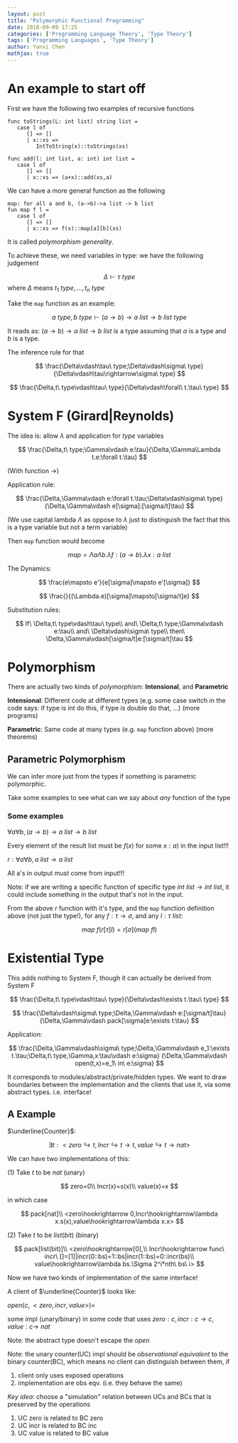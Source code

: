 ```yaml
---
layout: post
title: "Polymorphic Functional Programming"
date: 2018-09-09 17:25
categories: ['Programming Language Theory', 'Type Theory'] 
tags: ['Programming Languages', 'Type Theory']
author: Yanxi Chen
mathjax: true
---
```



# An example to start off

First we have the following two examples of recursive functions

```
func toStrings(L: int list) string list = 
   case l of
      [] => []
      | x::xs =>
         IntToString(x)::toStrings(xs)
```

```
func add(l: int list, a: int) int list = 
   case l of
      [] => []
      | x::xs => (a+x)::add(xs,a)
```

We can have a more general function as the following

```
map: for all a and b, (a->b)->a list -> b list
fun map f l = 
   case l of
      [] => []
      | x::xs => f(x)::map[a][b](xs)
```

It is called _polymorphism generality_.

To achieve these, we need variables in type: we have the following judgement

$$
\Delta\vdash\tau\ type
$$
where $\Delta$ means $t_1\ type,...,t_n\ type$

Take the `map` function as an example:

$$
a\ type,b\ type\vdash(a\rightarrow b)\rightarrow a\ list\rightarrow b\ list\ type
$$

It reads as: $(a\rightarrow b)\rightarrow a\ list\rightarrow b\ list$ is a type
assuming that $a$ is a type and $b$ is a type.

The inference rule for that

$$
\frac{\Delta\vdash\tau\ type;\Delta\vdash\sigma\ type}{\Delta\vdash\tau\rightarrow\sigma\ type}
$$

$$
\frac{\Delta,t\ type\vdash\tau\ type}{\Delta\vdash\forall\ t.\tau\ type}
$$

<!--more-->

# System F (Girard|Reynolds)

The idea is: allow $\lambda$ and application for _type_ variables

$$
\frac{\Delta,t\ type;\Gamma\vdash e:\tau}{\Delta,\Gamma\Lambda t.e:\forall t.\tau}
$$

(With function $\rightarrow$)

Application rule:

$$
\frac{\Delta,\Gamma\vdash e:\forall t.\tau;\Delta\vdash\sigma\ type}{\Delta,\Gamma\vdash e[\sigma]:[\sigma/t]\tau}
$$

(We use capital lambda $\Lambda$ as oppose to $\lambda$ just to distinguish the fact
that this is a type variable but not a term variable)

Then `map` function would become

$$
map=\Lambda a\Lambda b.\lambda f:(a\rightarrow b).\lambda x:a\ list
$$

The Dynamics:

$$
\frac{e\mapsto e'}{e[\sigma]\mapsto e'[\sigma]}
$$

$$
\frac{}{(\Lambda.e)[\sigma]\mapsto[\sigma/t]e}
$$

Substitution rules:

$$
If\ \Delta,t\ type\vdash\tau\ type\\
and\ \Delta,t\ type;\Gamma\vdash e:\tau\\
and\ \Delta\vdash\sigma\ type\\
then\ \Delta,\Gamma\vdash[\sigma/t]e:[\sigma/t]\tau
$$

# Polymorphism

There are actually two kinds of _polymorphism_: __Intensional__, and __Parametric__

__Intensional__: Different code at different types (e.g. some case switch in the code says:
if type is int do this, if type is double do that, ...) (more programs)

__Parametric__: Same code at many types (e.g. `map` function above) (more theorems)

## Parametric Polymorphism

We can infer more just from the types if something is parametric polymorphic.

Take some examples to see what can we say about _any_ function of the type

### Some examples

$\forall a\forall b, (a\rightarrow b)\rightarrow a\ list \rightarrow b\ list$

Every element of the result list must be $f(x)$ for some $x:a$) in the input list!!!

$r:\forall a\forall b, a\ list\rightarrow a\ list$

All a's in output must come from input!!!

Note: if we are writing a specific function of specific type $int\ list\rightarrow int\ list$,
it could include something in the output that's not in the input.

From the above $r$ function with it's type, and the `map` function definition above (not just the type!),
for any $f:\tau\rightarrow\sigma$, and any $l:\tau\ list$:

$$
map\ f(r[\tau]l)=r[\sigma](map\ fl)
$$

# Existential Type

This adds nothing to System F, though it can actually be derived from System F

$$
\frac{\Delta,t\ type\vdash\tau\ type}{\Delta\vdash\exists t.\tau\ type}
$$

$$
\frac{\Delta\vdash\sigma\ type;\Delta,\Gamma\vdash e:[\sigma/t]\tau}
{\Delta,\Gamma\vdash pack[\sigma]e:\exists t:\tau}
$$

Application:

$$
\frac{\Delta,\Gamma\vdash\sigma\ type;\Delta,\Gamma\vdash e_1:\exists t.\tau;\Delta,t\ type,\Gamma,x:\tau\vdash e:\sigma}
{\Delta,\Gamma\vdash open(t,x)=e_1\ in\ e:\sigma}
$$

It corresponds to modules/abstract/private/hidden types. We want to draw boundaries
between the implementation and the clients that use it, via some abstract types.
i.e. interface!

## A Example

$\underline{Counter}$:

$$
\exists t:<zero \hookrightarrow t,Incr\hookrightarrow t\rightarrow t,value\hookrightarrow t\rightarrow nat>
$$

We can have two implementations of this:

(1) Take $t$ to be $nat$ (unary)

$$
zero=0\\
Incr(x)=s(x)\\
value(x)=x
$$

in which case

$$
pack[nat]\\
<zero\hookrightarrow 0,Incr\hookrightarrow\lambda x.s(x),value\hookrightarrow\lambda x.x>
$$

(2) Take $t$ to be $list(bit)$ (binary)

$$
pack[list(bit)]\\
<zero\hookrightarrow[0],\\
Incr\hookrightarrow func\ incr\ []=[1]|incr(0::bs)=1::bs|incr(1::bs)=0::incr(bs)\\
value\hookrightarrow\lambda bs.\Sigma 2^i*nth\ bs\ i>
$$

Now we have two kinds of implementation of the same interface!

A client of $\underline{Counter}$ looks like:

$open(c,<zero,incr,value>)=$

some impl (unary/binary) in some code that uses $zero:c,incr:c\rightarrow c,value:c\rightarrow\ nat$

Note: the abstract type doesn't escape the $open$

Note: the unary counter(UC) impl should be _observational equivalent_ to the binary counter(BC),
which means no client can distinguish between them, if

1. client only uses exposed operations
2. implementation are obs eqv. (i.e. they behave the same)

_Key idea_: choose a "simulation" relation between UCs and BCs that is preserved by the operations

1. UC zero is related to BC zero
2. UC incr is related to BC inc
3. UC value is related to BC value
